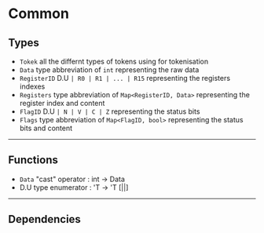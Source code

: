# Common

## Types
* `Tokek` all the differnt types of tokens using for tokenisation
* `Data` type abbreviation of `int` representing the raw data
* `RegisterID` D.U `| R0 | R1 | ... | R15` representing the registers indexes
* `Registers` type abbreviation of `Map<RegisterID, Data>` representing the register index and content
* `FlagID` D.U `| N | V | C | Z` representing the status bits
* `Flags` type abbreviation of `Map<FlagID, bool>` representing the status bits and content
---
## Functions
* `Data` "cast" operator : int -> Data
* D.U type enumerator : 'T -> 'T [||]
---
## Dependencies